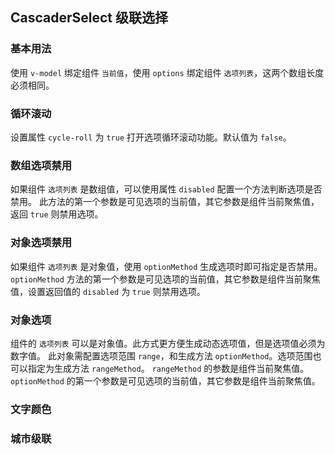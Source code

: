 <div class="demo-header">
<p class="overviewicon">
  <span class="wapi-ui-cascader-select"/>
</p>

## CascaderSelect 级联选择

</div>

### 基本用法

使用 `v-model` 绑定组件 `当前值`，使用 `options` 绑定组件 `选项列表`，这两个数组长度必须相同。

<nova-demo-view link="cascader-select/basic-usage.vue"></nova-demo-view>

### 循环滚动

设置属性 `cycle-roll` 为 `true` 打开选项循环滚动功能。默认值为 `false`。

<nova-demo-view link="cascader-select/cycle-roll.vue"></nova-demo-view>

### 数组选项禁用

如果组件 `选项列表` 是数组值，可以使用属性 `disabled` 配置一个方法判断选项是否禁用。
此方法的第一个参数是可见选项的当前值，其它参数是组件当前聚焦值，返回 `true` 则禁用选项。

<nova-demo-view link="cascader-select/disabled-array.vue"></nova-demo-view>

### 对象选项禁用

如果组件 `选项列表` 是对象值，使用 `optionMethod` 生成选项时即可指定是否禁用。
`optionMethod` 方法的第一个参数是可见选项的当前值，其它参数是组件当前聚焦值，设置返回值的 `disabled` 为 `true` 则禁用选项。

<nova-demo-view link="cascader-select/disabled.vue"></nova-demo-view>

### 对象选项

组件的 `选项列表` 可以是对象值。此方式更方便生成动态选项值，但是选项值必须为数字值。
此对象需配置选项范围 `range`，和生成方法 `optionMethod`。选项范围也可以指定为生成方法 `rangeMethod`。
`rangeMethod` 的参数是组件当前聚焦值。
`optionMethod` 的第一个参数是可见选项的当前值，其它参数是组件当前聚焦值。

<nova-demo-view link="cascader-select/object-option.vue"></nova-demo-view>

### 文字颜色

<nova-demo-view link="cascader-select/text-color-class.vue"></nova-demo-view>

### 城市级联

<nova-demo-view link="cascader-select/cities.vue"></nova-demo-view>
